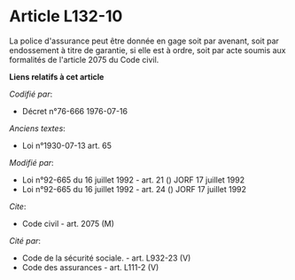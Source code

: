 # Article L132-10

La police d'assurance peut être donnée en gage soit par avenant, soit par endossement à titre de garantie, si elle est à
ordre, soit par acte soumis aux formalités de l'article 2075 du Code civil.

**Liens relatifs à cet article**

_Codifié par_:

  - Décret n°76-666 1976-07-16

_Anciens textes_:

  - Loi n°1930-07-13 art. 65

_Modifié par_:

  - Loi n°92-665 du 16 juillet 1992 - art. 21 () JORF 17 juillet 1992
  - Loi n°92-665 du 16 juillet 1992 - art. 24 () JORF 17 juillet 1992

_Cite_:

  - Code civil - art. 2075 (M)

_Cité par_:

  - Code de la sécurité sociale. - art. L932-23 (V)
  - Code des assurances - art. L111-2 (V)

